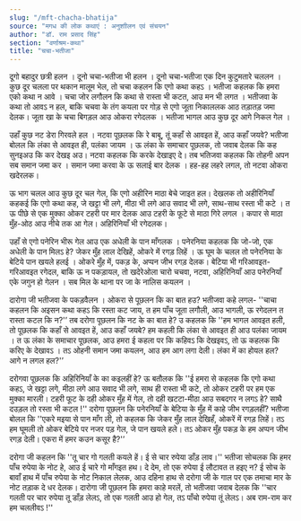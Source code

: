 ```yaml
---
slug: "/mft-chacha-bhatija"
source: "मगध की लोक कथाएं : अनुशाीलन एवं संचयन"
author: "डॉ. राम प्रसाद सिंह"
section: "वर्णाश्रम-कथा"
title: "चचा-भतीजा"
---
```

दूगो बहादुर छत्री हलन । दूनो चचा-भतीजा भी हलन । दूनो चचा-भतीजा एक दिन कुटुमतारे चललन । कुछ दूर चलला पर थकान मालूम भेल, तो चचा कहलन कि एगो कथा कहऽ । भतीजा कहलक कि हमरा एको कथा न आवे । चचा जोर लगौलन कि कथा से रास्ता भी कटत, आउ मन भी लगत । भतीजवा के कथा तो आवऽ न हल, बाकि चचवा के तंग कयला पर गोड़ से एगो जूता निकाललक आठ तड़ातड़ जमा देलक। जूता खा के चचा बिगड़ल आउ ओकरा रगेदलक । भतीजा भागल आउ कुछ दूर आगे निकल गेल । 

उहाँ कुछ नट डेरा गिरवले हल । नटवा पूछलक कि रे बाबू, तूं कहाँ से आवइत हें, आउ कहाँ जयवे? भतीजा बोलल कि लंका से आवइत ही, पलंका जायम । ऊ लंका के समाचार पूछलक, तो जवाब देलक कि कह सुनइअउ कि कर देखइ अउ। नटवा कहलक कि करके देखाइए दे। तब भतिजवा कहलक कि तोहनी अपन सब समान जमा कर । समान जमा करवा के ऊ सलाई बार देलक । हह-हह लहरे लगल, तो नटवा ओकरा खदेरलक। 

ऊ भाग चलल आउ कुछ दूर चल गेल, कि एगो अहीरिन माठा बेचे जाइत हल। देखलक तो अहीरिनियाँ कहकई कि एगो कथा कह, जे खट्टा भी लगे, मीठा भी लगे आउ सवाद भी लगे, साथ-साथ रस्ता भी कटे । त ऊ पीछे से एक मुक्का ओकर टहरी पर मार देलक आउ टहरी के फूटे से माठा गिरे लगल । कपार से माठा मुँह-ओठ आउ नीचे तक आ गेल। अहिरिनियाँ भी रगेदलक। 

उहाँ से एगो पनेरिन भीरू गेल आउ एक अधेली के पान माँगलक । पनेरनिया कहलक कि जो-जो, एक अधेली के पान मिलऽ हे? जेकर मुँह लाल देखिहें, ओकरे में रगड़ लिहें । ऊ घूम के चलल तो पनेरनिया के बेटिये पान खयले हलई । ओकरे मुँह में, पकड़ के, अप्पन जीभ रगड़ देलक। बेटिया भी गरिआवइत-गरिआवइत रगेदल, बाकि ऊ न पकड़ायल, तो खदेरेओला चारो चचवा, नटवा, अहिरिनियाँ आउ पनेरनियाँ एके जगुन हो गेलन । सब मिल के थाना पर जा के नालिस कयलन । 

दारोगा जी भतीजवा के पकड़वैलन । ओकरा से पूछलन कि का बात हउ? भतीजवा कहे लगल- ''चाचा कहलन कि अइसन कथा कहऽ कि रस्ता कट जाय, त हम पाँच जूता लगौली, आउ भागली, ऊ रगेदलन त रास्ता कटल कि न?'’ तब दरोगा पूछलन कि नट के का बात हे? उ कहलक कि ''हम भागल आवइत हली, तो पूछलक कि कहाँ से आवइत हें, आउ कहाँ जयबे? हम कहली कि लंका से आवइत ही आउ पलंका जायम । त ऊ लंका के समाचार पूछलक, आउ हमरा ई कहला पर कि कहिवऽ कि देखइवऽ, तो ऊ कहलक कि करिए के देखावऽ । तऽ ओहनी समान जमा कयलन, आउ हम आग लगा देली। लंका में का होयल हल? आगे न लगल हल?'’ 

दरोगवा पूछलक कि अहिरिनियाँ के का कइलहीं हे?  ऊ बतौलक कि ''ई हमरा से कहलक कि एगो कथा कहऽ, जे खट्टा लगे, मीठा लगे आउ सवाद भी लगे, साथ ही रास्ता भी कटे, तो ओकर टहरी पर हम एक मुक्का मारली। टहरी फूट के दही ओकर मुँह में गेल, तो दही खटटा-मीठा आउ सबदगर न लगऽ हे? साथै दउड़ल तो रस्ता भी कटल !'' दरोगा पूछलन कि पनेरनियाँ के बेटिया के मुँह में काहे जीभ रगड़लहीं?   भतीजा बोलल कि ''एकरे मइया से पान माँग ली, तो कहलक कि जेकर मुँह लाल देखिहँ, ओकरें में रगड़ लिहें। तऽ हम घूमली तो ओकर बेटिये पर नजर पड़ गेल, जे पान खयले हले। तऽ ओकर मुँह पकड़ के हम अप्पन जीभ रगड़ देली। एकरा में हमर कउन कसूर है?'’ 

दरोगा जी कहलन कि ''तू चार गो गलती कयले हें। ई से चार रुपेया डाँड़ लाव।'' भतीजा सोचलक कि हमर पाँच रुपेया के नोट हे, आउ ई चारे गो माँगइत हथ। दे देम, तो एक रुपेया ई लौटावत त हइए न? ई सोच के बावाँ हाथ में पाँच रुपेया के नोट निकाल लेलक, आउ दहिना हाथ से दरोगा जी के गाल पर एक तमाचा मार के नोट तड़ाक दे धर देलक। दारोगा जी पूछलन कि हमरा काहे मरलें, तो भतीजवा जवाब देलक कि ''चार गलती पर चार रुपेया तू डाँड़ लेलऽ, तो एक गलती आउ हो गेल, तऽ पाँचो रुपेया तूं लेलऽ। अब राम-राम कर हम चललीवऽ !'' 
